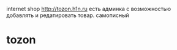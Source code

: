 internet shop http://tozon.h1n.ru
есть админка с возможностью добавлять и редатировать товар.
самописный 


# tozon
